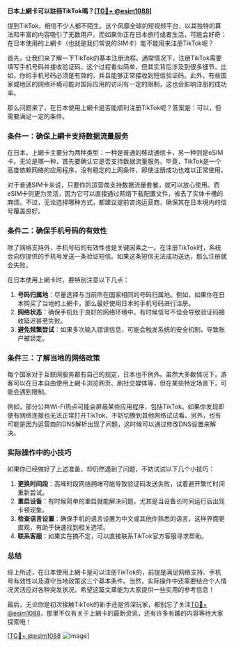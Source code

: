 **日本上網卡可以註冊TikTok嗎？[[TG💪+ @esim1088](https://t.me/s/esim1088)]**

提到TikTok，相信不少人都不陌生。这个风靡全球的短视频平台，以其独特的算法和丰富的内容吸引了无数用户。而如果你正在日本旅行或者生活，可能会好奇：在日本使用的上網卡（也就是我们常说的SIM卡）能不能用来注册TikTok呢？

首先，让我们来了解一下TikTok的基本注册流程。通常情况下，注册TikTok需要填写手机号码并接收验证码。这个过程看似简单，但其实背后涉及到很多细节。比如，你的手机号码必须是有效的，并且能够正常接收到短信验证码。此外，有些国家或地区的网络环境可能对国际应用的访问有一定的限制，这也会影响注册的成功率。

那么问题来了，在日本使用上網卡是否能顺利注册TikTok呢？答案是：可以，但需要满足一定的条件。

### 条件一：确保上網卡支持数据流量服务

在日本，上網卡主要分为两种类型：一种是普通的移动通信卡，另一种则是eSIM卡。无论是哪一种，首先要确认它是否支持数据流量服务。毕竟，TikTok是一个高度依赖网络的应用程序，没有稳定的上网条件，即使注册成功也难以正常使用。

对于普通SIM卡来说，只要你的运营商支持数据流量套餐，就可以放心使用。而eSIM卡则更为灵活，因为它可以直接通过网络下载配置文件，省去了实体卡槽的麻烦。不过，无论选择哪种方式，都建议提前咨询运营商，确保其在日本境内的信号覆盖良好。

### 条件二：确保手机号码的有效性

除了网络支持外，手机号码的有效性也是关键因素之一。在注册TikTok时，系统会向你提供的手机号发送一条验证短信。如果这条短信无法成功送达，那么注册就会失败。

在日本使用上網卡时，要特别注意以下几点：
1. **号码归属地**：尽量选择与当前所在国家相同的号码归属地。例如，如果你在日本购买了当地的上網卡，那么最好使用日本的手机号码进行注册。
2. **网络状态**：确保手机处于良好的网络环境中。有时候信号不佳会导致验证码接收延迟甚至失败。
3. **避免频繁尝试**：如果多次输入错误信息，可能会触发系统的安全机制，导致账户被锁定。

### 条件三：了解当地的网络政策

每个国家对于互联网服务都有自己的规定，日本也不例外。虽然大多数情况下，游客可以在日本自由使用上網卡浏览网页、刷社交媒体等，但在某些特定场景下，可能会遇到限制。

例如，部分公共Wi-Fi热点可能会屏蔽某些应用程序，包括TikTok。如果你发现即便有网络连接也无法正常打开TikTok，不妨切换到其他网络试试看。另外，也有可能是因为运营商的DNS解析出现了问题，这时候可以通过修改DNS设置来解决。

### 实际操作中的小技巧

如果你已经做好了上述准备，却仍然遇到了问题，不妨试试以下几个小技巧：

1. **更换时间段**：高峰时段网络拥堵可能导致验证码发送失败，试着避开繁忙时间重新尝试。
2. **重启设备**：有时候简单的重启就能解决问题，尤其是当设备长时间运行后出现卡顿现象。
3. **检查语言设置**：确保手机的语言设置为中文或其他你熟悉的语言，这样界面更直观，有助于快速找到相关选项。
4. **联系客服**：如果实在搞不定，可以直接联系TikTok官方客服寻求帮助。

### 总结

综上所述，在日本使用上網卡是可以注册TikTok的，前提是满足网络支持、手机号有效性以及遵守当地政策这三个基本条件。当然，实际操作中还需要结合个人情况灵活应对各种突发状况。希望这篇文章能为大家提供一些实用的参考信息！

最后，无论你是初次接触TikTok的新手还是资深玩家，都别忘了关注[TG💪+ @esim1088](https://t.me/s/esim1088)，那里不仅有关于上網卡的最新资讯，还有许多有趣的内容等待大家探索哦！

[[TG💪+ @esim1088](https://t.me/s/esim1088) ![Image](https://i.postimg.cc/4NQfJmqS/Snipaste-2025-05-13-00-14-12.png)]